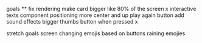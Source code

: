 goals
** fix rendering 
make card bigger like 80% of the screen  x
interactive texts 
component positioning more center and up
play again button
add sound effects
bigger thumbs button when pressed x

stretch goals
screen changing emojis based on buttons
raining emojies

